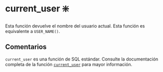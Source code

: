 ﻿---
SidebarGroup: "index-system-functions"
Autogenerated: true
---

# current_user ❇️

Esta función devuelve el nombre del usuario actual. Esta función es equivalente a `USER_NAME()`.

## Comentarios 

`current_user` es una función de SQL estándar. Consulte la documentación completa de la función [`current_user`](https://learn.microsoft.com/es-es/sql/t-sql/functions/current_user-transact-sql) para mayor información.
